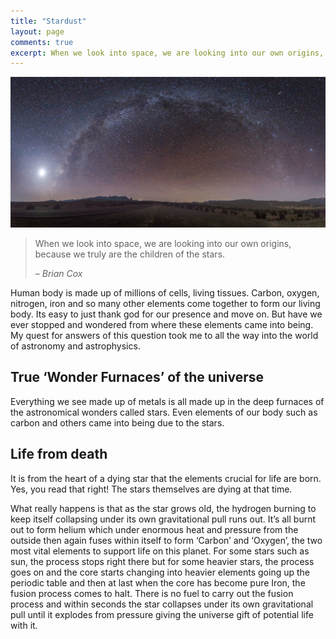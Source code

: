 ```yaml
---
title: "Stardust"
layout: page
comments: true
excerpt: When we look into space, we are looking into our own origins, because we truly are the children of the stars.
---
```


![sqrt-comic](/assets/images/stars.jpg)

> When we look into space, we are looking into our own origins, 
> because we truly are the children of the stars.     
> 
> – _Brian Cox_

Human body is made up of millions of cells, living tissues. Carbon, oxygen, nitrogen, iron and so many other elements come together to form our living body. Its easy to just thank god for our presence and move on. But have we ever stopped and wondered from where these elements came into being. My quest for answers of this question took me to all the way into the world of astronomy and astrophysics.

## True ‘Wonder Furnaces’ of the universe

Everything we see made up of metals is all made up in the deep furnaces of the astronomical wonders called stars. Even elements of our body such as carbon and others came into being due to the stars.

## Life from death

It is from the heart of a dying star that the elements crucial for life are born. Yes, you read that right! The stars themselves are dying at that time.

What really happens is that as the star grows old, the hydrogen burning to keep itself collapsing under its own gravitational pull runs out. It’s all burnt out to form helium which under enormous heat and pressure from the outside then again fuses within itself to form ‘Carbon’ and ‘Oxygen’, the two most vital elements to support life on this planet. For some stars such as sun, the process stops right there but for some heavier stars, the process goes on and the core starts changing into heavier elements going up the periodic table and then at last when the core has become pure Iron, the fusion process comes to halt. There is no fuel to carry out the fusion process and within seconds the star collapses under its own gravitational pull until it explodes from pressure giving the universe gift of potential life with it.